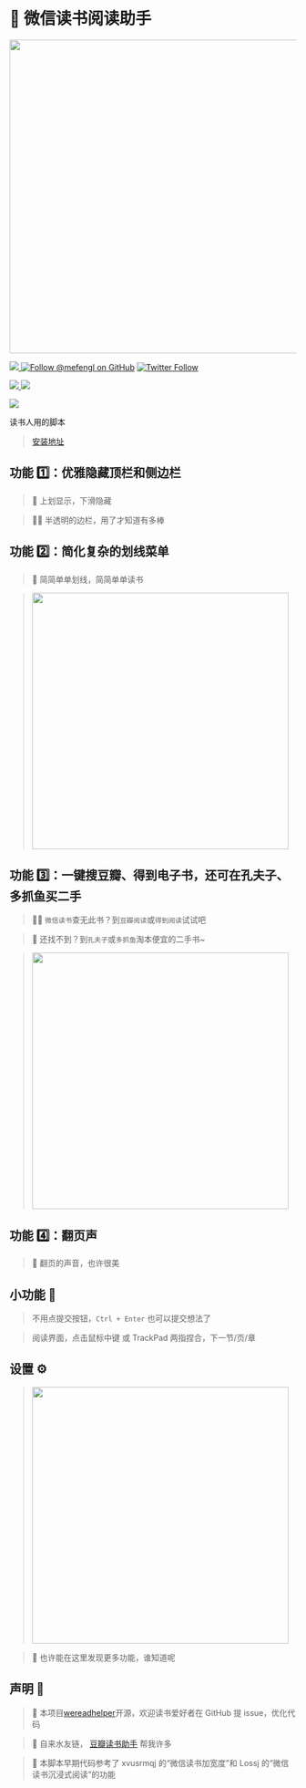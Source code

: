 # 📘 微信读书阅读助手

<img src="https://pub-a57c0ab473094e398e91626882bd3cb6.r2.dev/grid_0.png" width="550">

<a href="https://github.com/mefengl/wereadhelper"> <img src="https://img.shields.io/github/stars/mefengl/wereadhelper?style=social"/> </a>
[![Follow @mefengl on GitHub](https://img.shields.io/github/followers/mefengl?label=Follow%20%40mefengl&style=social "GitHub")](https://github.com/mefengl)
[![Twitter Follow](https://img.shields.io/twitter/follow/mefengl?style=social)](https://twitter.com/mefengl)

<a href="https://greasyfork.org/zh-CN/scripts/420774/stats"> <img src="https://img.shields.io/greasyfork/dd/420774"/> </a>
<a href="https://greasyfork.org/zh-CN/scripts/420774/stats"> <img src="https://img.shields.io/greasyfork/dt/420774"/> </a>

<a href="https://opensource.org/licenses/MIT"> <img src="https://img.shields.io/greasyfork/l/420774?color=&label=License"/> </a>

读书人用的脚本

> [安装地址](https://greasyfork.org/zh-CN/scripts/420774)

## 功能 1️⃣：优雅隐藏顶栏和侧边栏

> 🥡 上划显示，下滑隐藏

> 😶‍🌫️ 半透明的边栏，用了才知道有多棒

## 功能 2️⃣：简化复杂的划线菜单

> 🍵 简简单单划线，简简单单读书

> <img src="https://greasyfork.org/rails/active_storage/blobs/redirect/eyJfcmFpbHMiOnsibWVzc2FnZSI6IkJBaHBBek5aQVE9PSIsImV4cCI6bnVsbCwicHVyIjoiYmxvYl9pZCJ9fQ==--8ea9dea15b9d2bcdc675f0c62fa9914043c2a812/2022-09-03_07-16-35.png" width="450">

## 功能 3️⃣：一键搜豆瓣、得到电子书，还可在孔夫子、多抓鱼买二手

> 🕵️‍♀️ `微信读书`查无此书？到`豆瓣阅读`或`得到阅读`试试吧

> 🤠️ 还找不到？到`孔夫子`或`多抓鱼`淘本便宜的二手书~

> <img src="https://greasyfork.org/rails/active_storage/blobs/redirect/eyJfcmFpbHMiOnsibWVzc2FnZSI6IkJBaHBBMWRoQVE9PSIsImV4cCI6bnVsbCwicHVyIjoiYmxvYl9pZCJ9fQ==--dd6eedaa17e5df21f4a6798e3b5757584e929ad8/SCR-20220924-r4s.png?locale=zh-CN" width="450">

## 功能 4️⃣：翻页声

> 🎵 翻页的声音，也许很美

## 小功能 🦴

> 不用点提交按钮，`Ctrl + Enter` 也可以提交想法了

> 阅读界面，点击鼠标中键 或 TrackPad 两指捏合，下一节/页/章

## 设置 ⚙

> <img src="https://greasyfork.org/rails/active_storage/blobs/redirect/eyJfcmFpbHMiOnsibWVzc2FnZSI6IkJBaHBBMVpoQVE9PSIsImV4cCI6bnVsbCwicHVyIjoiYmxvYl9pZCJ9fQ==--464ba7e421f20ee328439e9e0dca9bfb9aac8899/SCR-20220924-r52.png?locale=zh-CN" width="450">

> 🫣 也许能在这里发现更多功能，谁知道呢

## 声明 👀

> 📝 本项目[wereadhelper](https://github.com/mefengl/wereadhelper)开源，欢迎读书爱好者在 GitHub 提 issue，优化代码

> 🥰 自来水友链， [豆瓣读书助手](https://greasyfork.org/zh-CN/scripts/412479-ebooks-assistant) 帮我许多

> 🎈 本脚本早期代码参考了 xvusrmqj 的“微信读书加宽度”和 Lossj 的“微信读书沉浸式阅读”的功能
